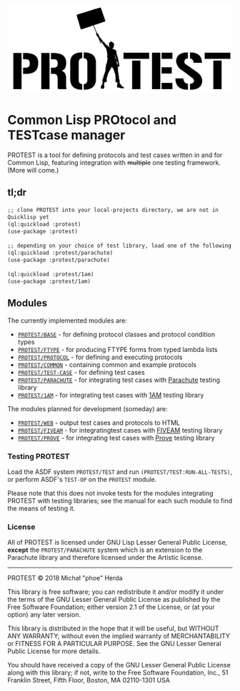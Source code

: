 <p align="center">
  <img src="doc/logo.png">
</p>

# Common Lisp PROtocol and TESTcase manager

PROTEST is a tool for defining protocols and test cases written in and for
Common Lisp, featuring integration with ~~multiple~~ one testing framework.
(More will come.)

## tl;dr

```common-lisp
;; clone PROTEST into your local-projects directory, we are not in Quicklisp yet
(ql:quickload :protest)
(use-package :protest)

;; depending on your choice of test library, load one of the following
(ql:quickload :protest/parachute)
(use-package :protest/parachute)

(ql:quickload :protest/1am)
(use-package :protest/1am)
```

## Modules

The currently implemented modules are:

  * [`PROTEST/BASE`](doc/base.md) -
    for defining protocol classes and protocol condition types
  * [`PROTEST/FTYPE`](doc/ftype.md) -
    for producing FTYPE forms from typed lambda lists
  * [`PROTEST/PROTOCOL`](doc/protocol.md) -
    for defining and executing protocols
  * [`PROTEST/COMMON`](doc/common.md) -
    containing common and example protocols
  * [`PROTEST/TEST-CASE`](doc/test-case.md) -
    for defining test cases
  * [`PROTEST/PARACHUTE`](doc/parachute.md) -
    for integrating test cases with
    [Parachute](https://github.com/Shinmera/parachute/) testing library
  * [`PROTEST/1AM`](doc/1am.md) -
    for integrating test cases with [1AM](https://github.com/lmj/1am/) testing
    library

The modules planned for development (someday) are:

  * [`PROTEST/WEB`](doc/web.md) -
    output test cases and protocols to HTML
  * [`PROTEST/FIVEAM`](doc/fiveam.md) -
    for integratingtest cases with [FIVEAM](https://github.com/sionescu/fiveam)
    testing library
  * [`PROTEST/PROVE`](doc/prove.md) -
    for integrating test cases with [Prove](https://github.com/fukamachi/prove)
    testing library

### Testing PROTEST

Load the ASDF system `PROTEST/TEST` and run `(PROTEST/TEST:RUN-ALL-TESTS)`, or
perform ASDF's `TEST-OP` on the `PROTEST` module.

Please note that this does not invoke tests for the modules integrating
PROTEST with testing libraries; see the manual for each such module to find
the means of testing it.

### License

All of PROTEST is licensed under GNU Lisp Lesser General Public License,
**except** the `PROTEST/PARACHUTE` system which is an extension to the Parachute
library and therefore licensed under the Artistic license.

-----------

PROTEST © 2018 Michał "phoe" Herda

This library is free software; you can redistribute it and/or modify it under
the terms of the GNU Lesser General Public License as published by the Free
Software Foundation; either version 2.1 of the License, or (at your option) any
later version.

This library is distributed in the hope that it will be useful, but WITHOUT ANY
WARRANTY; without even the implied warranty of MERCHANTABILITY or FITNESS FOR A
PARTICULAR PURPOSE. See the GNU Lesser General Public License for more details.

You should have received a copy of the GNU Lesser General Public License along
with this library; if not, write to the Free Software Foundation, Inc., 51
Franklin Street, Fifth Floor, Boston, MA 02110-1301 USA
